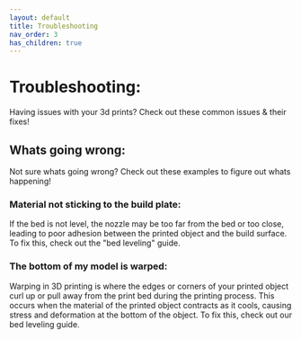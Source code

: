 ```yaml
---
layout: default
title: Troubleshooting
nav_order: 3
has_children: true
---
```


# Troubleshooting:

Having issues with your 3d prints? Check out these common issues & their fixes! 




## Whats going wrong:

Not sure whats going wrong? Check out these examples to figure out whats happening!

### Material not sticking to the build plate:

If the bed is not level, the nozzle may be too far from the bed or too close, leading to poor adhesion between the printed object and the build surface. To fix this, check out the "bed leveling" guide.

### The bottom of my model is warped:

Warping in 3D printing is where the edges or corners of your printed object curl up or pull away from the print bed during the printing process. This occurs when the material of the printed object contracts as it cools, causing stress and deformation at the bottom of the object. To fix this, check out our bed leveling guide.
